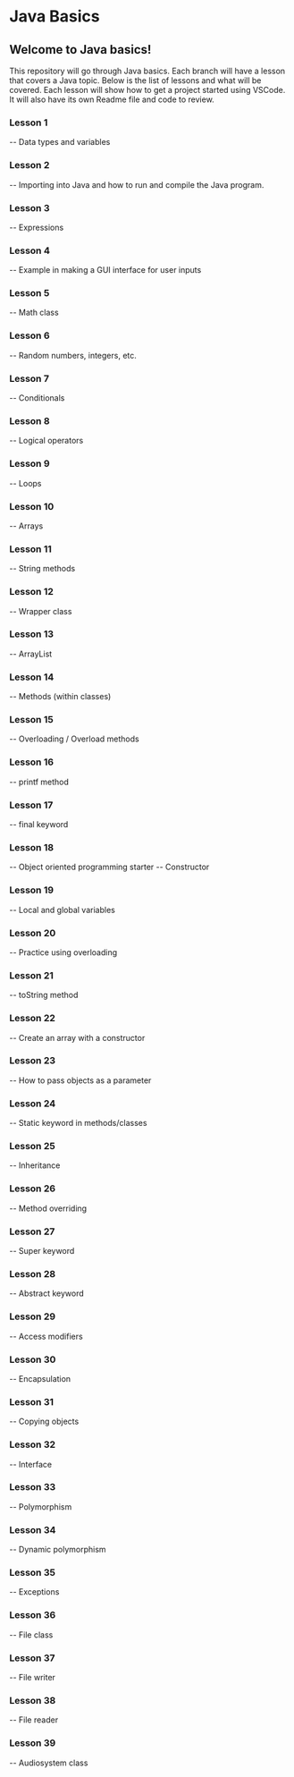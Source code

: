 # Java Basics

## Welcome to Java basics!

This repository will go through Java basics. Each branch will have a lesson that covers a Java topic. Below is the list of lessons and what will be covered. Each lesson will show how to get a project started using VSCode. It will also have its own Readme file and code to review.

### Lesson 1 
-- Data types and variables

### Lesson 2
-- Importing into Java and how to run and compile the Java program.

### Lesson 3
-- Expressions

### Lesson 4
-- Example in making a GUI interface for user inputs

### Lesson 5
-- Math class

### Lesson 6
-- Random numbers, integers, etc.

### Lesson 7
-- Conditionals

### Lesson 8
-- Logical operators

### Lesson 9
-- Loops

### Lesson 10
-- Arrays

### Lesson 11
-- String methods

### Lesson 12
-- Wrapper class

### Lesson 13
-- ArrayList

### Lesson 14
-- Methods (within classes)

### Lesson 15
-- Overloading / Overload methods

### Lesson 16
-- printf method

### Lesson 17
-- final keyword

### Lesson 18
-- Object oriented programming starter
-- Constructor

### Lesson 19
-- Local and global variables

### Lesson 20
-- Practice using overloading

### Lesson 21
-- toString method

### Lesson 22
-- Create an array with a constructor

### Lesson 23
-- How to pass objects as a parameter

### Lesson 24
-- Static keyword in methods/classes

### Lesson 25
-- Inheritance

### Lesson 26
-- Method overriding

### Lesson 27
-- Super keyword

### Lesson 28
-- Abstract keyword

### Lesson 29
-- Access modifiers

### Lesson 30
-- Encapsulation

### Lesson 31
-- Copying objects

### Lesson 32
-- Interface

### Lesson 33
-- Polymorphism

### Lesson 34
-- Dynamic polymorphism

### Lesson 35
-- Exceptions

### Lesson 36
-- File class

### Lesson 37
-- File writer

### Lesson 38
-- File reader

### Lesson 39
-- Audiosystem class
